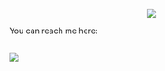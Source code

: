 <p align="center">
<img src="https://readme-typing-svg.herokuapp.com?color=%2336BCF7&center=true&vCenter=true&lines=Welcome+to+github+JinGGo007" />
</p>


  You can reach me here:<br><br>
  
  <a href="https://t.me/jinggo007" style="text-decoration: none;">
    <img src="https://img.shields.io/badge/telegram-%2326A5E4?&style=for-the-badge&logo=telegram&logoColor=white"/>
  </a>

 

